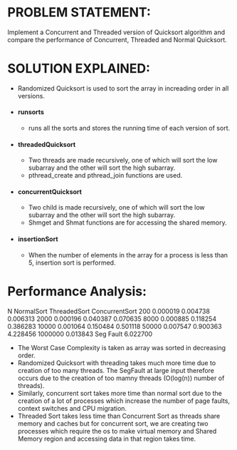 PROBLEM STATEMENT:
==================
Implement a Concurrent and Threaded version of Quicksort algorithm and compare the performance of Concurrent, Threaded and Normal Quicksort.

SOLUTION EXPLAINED:
===================
+ Randomized Quicksort is used to sort the array in increading order in all versions.
+ #### runsorts
	+ runs all the sorts and stores the running time of each version of sort.
+ #### threadedQuicksort
	+ Two threads are made recursively, one of which will sort the low subarray and the other will sort the high subarray.
	+ pthread_create and pthread_join functions are used.
+ #### concurrentQuicksort
	+ Two child is made recursively, one of which will sort the low subarray and the other will sort the high subarray.
	+ Shmget and Shmat functions are for accessing the shared memory.
+ #### insertionSort
	+ When the number of elements in the array for a process is less than 5, insertion sort is performed.

Performance Analysis:
===================
N			NormalSort			ThreadedSort	        ConcurrentSort
200     	0.000019      	  	0.004738            	0.006313
2000     	0.000196			0.040387				0.070635
8000		0.000885			0.118254				0.386283
10000		0.001064			0.150484				0.501118
50000		0.007547			0.900363				4.228456
1000000		0.013843			Seg Fault				6.022700

+ The Worst Case Complexity is taken as array was sorted in decreasing order.
+ Randomized Quicksort with threading takes much more time due to creation of too many threads. The SegFault at large input therefore occurs due to the creation of too mamny threads (O(log(n)) number of threads).
+ Similarly, concurrent sort takes more time than normal sort due to the creation of a lot of processes which increase the number of page faults, context switches and CPU migration.
+ Threaded Sort takes less time than Concurrent Sort as threads share memory and caches but for concurrent sort, we are creating two processes which require the os to make virtual memory and Shared Memory region and accessing data in that region takes time.